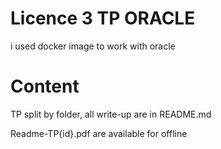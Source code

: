 # Licence 3 TP ORACLE

i used docker image to work with oracle

# Content 

TP split by folder, all write-up are in README.md 

Readme-TP{id}.pdf are available for offline



